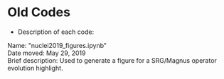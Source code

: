 # Old Codes

* Description of each code:


Name: "nuclei2019_figures.ipynb"<br/>
Date moved: May 29, 2019<br/>
Brief description: Used to generate a figure for a SRG/Magnus operator evolution highlight.
